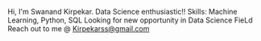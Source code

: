 Hi, I'm Swanand Kirpekar.
Data Science enthusiastic!! 
Skills: Machine Learning, Python, SQL
Looking for new opportunity in Data Science FieLd
Reach out to me @ Kirpekarss@gmail.com

<!---
swanand1988/swanand1988 is a ✨ special ✨ repository because its `README.md` (this file) appears on your GitHub profile.
You can click the Preview link to take a look at your changes.
--->
